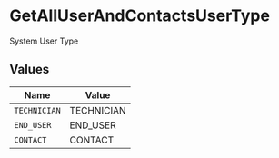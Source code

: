 # GetAllUserAndContactsUserType

System User Type


## Values

| Name         | Value        |
| ------------ | ------------ |
| `TECHNICIAN` | TECHNICIAN   |
| `END_USER`   | END_USER     |
| `CONTACT`    | CONTACT      |